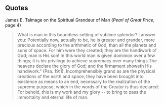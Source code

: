 ## Quotes

James E. Talmage on the Spiritual Grandeur of Man (_Pearl of Great Price_, page 4) 

> What is man in this boundless setting of sublime splendor? I answer you: Potentially now, actually to be, he is greater and grander, more precious according to the arithmetic of God, than all the planets and suns of space. For him were they created; they are the handiwork of God; man is His son! In this world man is given dominion over a few things; it is his privilege to achieve supremacy over many things.The heavens declare the glory of God; and the firmament showeth His handiwork." (Psa. 19:1). Incomprehensibly grand as are the physical creations of the earth and space, they have been brought into existence as means to an end, necessary to the realization of the supreme purpose, which in the words of the Creator is thus declared: For behold, this is my work and my glory -- to bring to pass the immortality and eternal life of man. 

